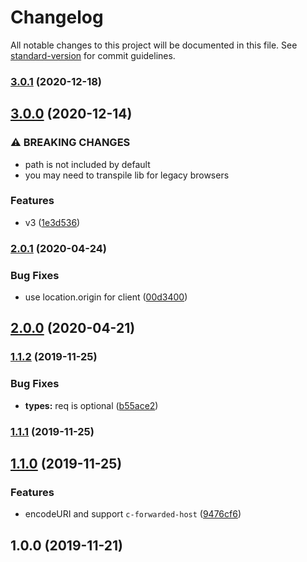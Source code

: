 # Changelog

All notable changes to this project will be documented in this file. See [standard-version](https://github.com/conventional-changelog/standard-version) for commit guidelines.

### [3.0.1](https://github.com/nuxt-contrib/requrl/compare/v3.0.0...v3.0.1) (2020-12-18)

## [3.0.0](https://github.com/nuxt-contrib/requrl/compare/v2.0.1...v3.0.0) (2020-12-14)


### ⚠ BREAKING CHANGES

* path is not included by default
* you may need to transpile lib for legacy browsers

### Features

* v3 ([1e3d536](https://github.com/nuxt-contrib/requrl/commit/1e3d536a813d057b26c9ce43cb440be1f13ae487))

### [2.0.1](https://github.com/nuxt-contrib/requrl/compare/v2.0.0...v2.0.1) (2020-04-24)


### Bug Fixes

* use location.origin for client ([00d3400](https://github.com/nuxt-contrib/requrl/commit/00d34003a9b78844f0afc43213200b54132ffcb5))

## [2.0.0](https://github.com/nuxt-contrib/requrl/compare/v1.1.2...v2.0.0) (2020-04-21)

### [1.1.2](https://github.com/jsless/req-url/compare/v1.1.1...v1.1.2) (2019-11-25)


### Bug Fixes

* **types:** req is optional ([b55ace2](https://github.com/jsless/req-url/commit/b55ace201e9f1530cfc78c4af7ce039bb96a5761))

### [1.1.1](https://github.com/jsless/req-url/compare/v1.1.0...v1.1.1) (2019-11-25)

## [1.1.0](https://github.com/jsless/req-url/compare/v1.0.0...v1.1.0) (2019-11-25)


### Features

* encodeURI and support `c-forwarded-host` ([9476cf6](https://github.com/jsless/req-url/commit/9476cf68d0ede148fa76d2fd8f06edb27908662b))

## 1.0.0 (2019-11-21)

